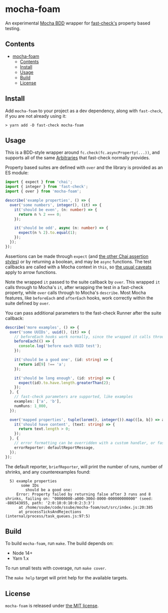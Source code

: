 # mocha-foam

An experimental [Mocha BDD](https://mochajs.org/#bdd) wrapper for [fast-check's](https://github.com/dubzzz/fast-check/) property based testing.

## Contents

- [mocha-foam](#mocha-foam)
  - [Contents](#contents)
  - [Install](#install)
  - [Usage](#usage)
  - [Build](#build)
  - [License](#license)

## Install

Add `mocha-foam` to your project as a dev dependency, along with `fast-check`, if you are not already using it:

```shell
> yarn add -D fast-check mocha-foam
```

## Usage

This is a BDD-style wrapper around `fc.check(fc.asyncProperty(...))`, and supports all of the same [Arbitraries](https://github.com/dubzzz/fast-check/blob/main/documentation/Arbitraries.md)
that fast-check normally provides.

Property based suites are defined with `over` and the library is provided as an ES module:

```typescript
import { expect } from 'chai';
import { integer } from 'fast-check';
import { over } from 'mocha-foam';

describe('example properties', () => {
  over('some numbers', integer(), (it) => {
    it('should be even', (n: number) => {
      return n % 2 === 0;
    });

    it('should be odd', async (n: number) => {
      expect(n % 2).to.equal(1);
    });
  });
});
```

Assertions can be made through `expect` (and [the other Chai assertion styles](https://www.chaijs.com/guide/styles/))
or by returning a boolean, and may be `async` functions. The test callbacks are called with a Mocha context in `this`,
so [the usual caveats](https://mochajs.org/#arrow-functions) apply to arrow functions.

Note the wrapped `it` passed to the suite callback by `over`. This wrapped `it` calls through to Mocha's `it`, after
wrapping the test in a fast-check property, while `over` calls through to Mocha's `describe`. Most Mocha features,
like `beforeEach` and `afterEach` hooks, work correctly within the suite defined by `over`.

You can pass additional parameters to the fast-check Runner after the suite callback:

```typescript
describe('more examples', () => {
  over('some UUIDs', uuid(), (it) => {
    // beforeEach hooks work normally, since the wrapped it calls through to real it
    beforeEach(() => {
      console.log('before each UUID test');
    });

    it('should be a good one', (id: string) => {
      return id[9] !== 'a';
    });

    it('should be long enough', (id: string) => {
      expect(id).to.have.length.greaterThan(2);
    });
  }, {
    // fast-check parameters are supported, like examples
    examples: ['a', 'b'],
    numRuns: 1_000,
  });

  over('mapped properties', tuple(lorem(), integer()).map(([a, b]) => a.substr(b)), (it) => {
    it('should have content', (text: string) => {
      return text.length > 0;
    });
  }, {
    // error formatting can be overridden with a custom handler, or fast-check's default reporter
    errorReporter: defaultReportMessage,
  });
});
```

The default reporter, `briefReporter`, will print the number of runs, number of shrinks, and any counterexamples
found:

```none
  5) example properties
       some IDs
         should be a good one:
     Error: Property failed by returning false after 3 runs and 8 shrinks, failing on: "00000000-a000-300d-8000-000000000000" (seed: -886543855, path: '2:0:10:0:10:0:2:3:3')
      at /home/ssube/code/ssube/mocha-foam/out/src/index.js:20:385
      at processTicksAndRejections (internal/process/task_queues.js:97:5)
```

## Build

To build `mocha-foam`, run `make`. The build depends on:

- Node 14+
- Yarn 1.x

To run small tests with coverage, run `make cover`.

The `make help` target will print help for the available targets.

## License

`mocha-foam` is released under [the MIT license](LICENSE.md).

